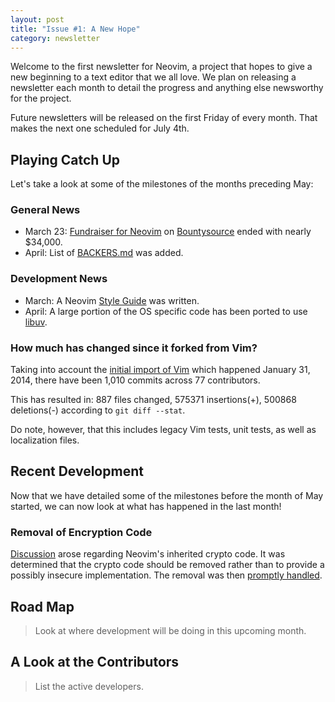 ```yaml
---
layout: post
title: "Issue #1: A New Hope"
category: newsletter
---
```


Welcome to the first newsletter for Neovim, a project that hopes to give a new
beginning to a text editor that we all love. We plan on releasing a newsletter
each month to detail the progress and anything else newsworthy for the project.

Future newsletters will be released on the first Friday of every month. That
makes the next one scheduled for July 4th.

## Playing Catch Up

Let's take a look at some of the milestones of the months preceding May:

### General News

- March 23: [Fundraiser for Neovim][fund] on [Bountysource][bountysource] ended with
  nearly $34,000.
- April: List of [BACKERS.md][backers] was added.

### Development News

- March: A Neovim [Style Guide][style] was written.
- April: A large portion of the OS specific code has been ported to use
  [libuv][libuv].

### How much has changed since it forked from Vim?

Taking into account the [initial import of Vim][vim-import] which happened
January 31, 2014, there have been 1,010 commits across 77 contributors.

This has resulted in: 887 files changed, 575371 insertions(+), 500868
deletions(-) according to `git diff --stat`.

Do note, however, that this includes legacy Vim tests, unit tests, as well as
localization files.

## Recent Development

Now that we have detailed some of the milestones before the month of May
started, we can now look at what has happened in the last month!

### Removal of Encryption Code

[Discussion][crypto-discussion] arose regarding Neovim's inherited crypto code.
It was determined that the crypto code should be removed rather than to provide
a possibly insecure implementation. The removal was then [promptly
handled][crypto-removal].

## Road Map

> Look at where development will be doing in this upcoming month.

## A Look at the Contributors

> List the active developers.

[fund]: https://www.bountysource.com/teams/neovim/fundraiser
[bountysource]: https://www.bountysource.com/
[backers]: https://github.com/neovim/neovim/blob/master/BACKERS.md
[libuv]: https://github.com/joyent/libuv
[style]: http://neovim.org/development-wiki/style-guide/style-guide.xml
[vim-import]: https://github.com/neovim/neovim/commit/72cf89bce8e4230dbc161dc5606f48ef9884ba70
[crypto-discussion]: https://github.com/neovim/neovim/issues/694
[crypto-removal]: https://github.com/neovim/neovim/pull/699
